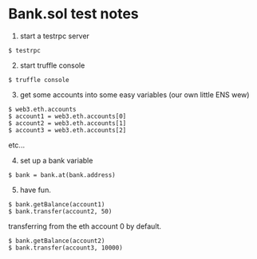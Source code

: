 # Bank.sol test notes

1. start a testrpc server

``` 
$ testrpc
```

2. start truffle console

``` 
$ truffle console
```

3. get some accounts into some easy variables (our own little ENS wew)

```
$ web3.eth.accounts
$ account1 = web3.eth.accounts[0]
$ account2 = web3.eth.accounts[1]
$ account3 = web3.eth.accounts[2]
```
etc...

4. set up a bank variable

```
$ bank = bank.at(bank.address)
```

5. have fun.

```
$ bank.getBalance(account1)
$ bank.transfer(account2, 50)
```

transferring from the eth account 0 by default.

```
$ bank.getBalance(account2)
$ bank.transfer(account3, 10000)
```
